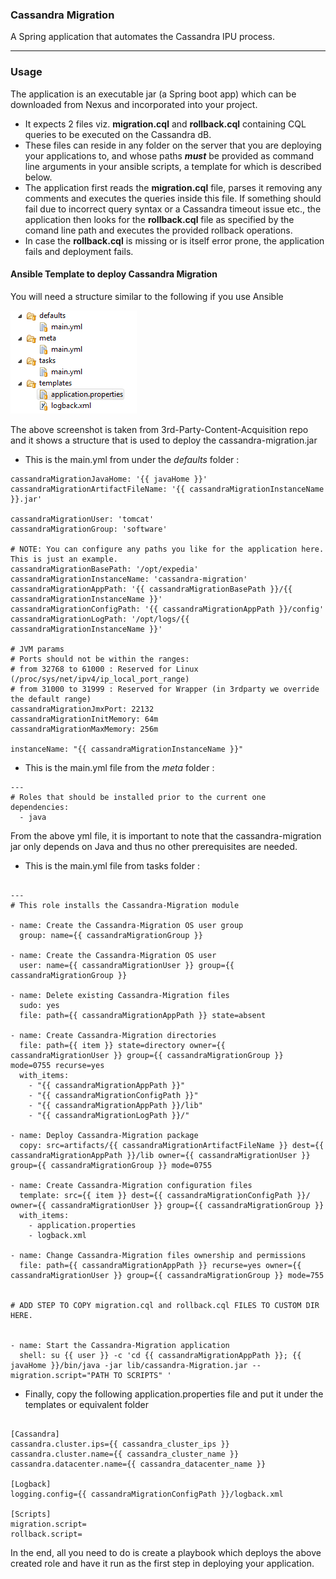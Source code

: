 ### Cassandra Migration

A Spring application that automates the Cassandra IPU process.
___

### Usage

The application is an executable jar (a Spring boot app) which can be downloaded from Nexus and incorporated into your project.

* It expects 2 files viz. <b>migration.cql</b> and <b>rollback.cql</b> containing CQL queries to be executed on the Cassandra dB.
* These files can reside in any folder on the server that you are deploying your applications to, and whose paths <b><i>must</i></b> be provided as command line arguments in your ansible   scripts, a template for which is described below.
* The application first reads the <b>migration.cql</b> file, parses it removing any comments and executes the queries inside this file. If something should fail due to incorrect query syntax or a Cassandra timeout issue etc., the application then looks for the <b>rollback.cql</b> file as specified by the comand line path and executes the provided rollback operations.
* In case the <b>rollback.cql</b> is missing or is itself error prone, the application fails and deployment fails.


#### Ansible Template to deploy Cassandra Migration

You will need a structure similar to the following if you use Ansible

![Ansible](/docs/ansible_structure.PNG? "Ansible structure")

The above screenshot is taken from 3rd-Party-Content-Acquisition repo and it shows a structure that is used to deploy the cassandra-migration.jar

* This is the main.yml from under the <i>defaults</i> folder :
 
```
cassandraMigrationJavaHome: '{{ javaHome }}'
cassandraMigrationArtifactFileName: '{{ cassandraMigrationInstanceName }}.jar'

cassandraMigrationUser: 'tomcat'
cassandraMigrationGroup: 'software'

# NOTE: You can configure any paths you like for the application here. This is just an example. 
cassandraMigrationBasePath: '/opt/expedia' 
cassandraMigrationInstanceName: 'cassandra-migration'
cassandraMigrationAppPath: '{{ cassandraMigrationBasePath }}/{{ cassandraMigrationInstanceName }}'
cassandraMigrationConfigPath: '{{ cassandraMigrationAppPath }}/config'
cassandraMigrationLogPath: '/opt/logs/{{ cassandraMigrationInstanceName }}'

# JVM params
# Ports should not be within the ranges:
# from 32768 to 61000 : Reserved for Linux (/proc/sys/net/ipv4/ip_local_port_range)
# from 31000 to 31999 : Reserved for Wrapper (in 3rdparty we override the default range)
cassandraMigrationJmxPort: 22132
cassandraMigrationInitMemory: 64m
cassandraMigrationMaxMemory: 256m

instanceName: "{{ cassandraMigrationInstanceName }}"

```

* This is the main.yml file from the <i>meta</i> folder :

```
---
# Roles that should be installed prior to the current one
dependencies:
  - java

```

From the above yml file, it is important to note that the cassandra-migration jar only depends on Java and thus no other prerequisites are needed.


* This is the main.yml file from tasks folder :

```

---
# This role installs the Cassandra-Migration module

- name: Create the Cassandra-Migration OS user group
  group: name={{ cassandraMigrationGroup }}

- name: Create the Cassandra-Migration OS user
  user: name={{ cassandraMigrationUser }} group={{ cassandraMigrationGroup }}

- name: Delete existing Cassandra-Migration files
  sudo: yes
  file: path={{ cassandraMigrationAppPath }} state=absent

- name: Create Cassandra-Migration directories
  file: path={{ item }} state=directory owner={{ cassandraMigrationUser }} group={{ cassandraMigrationGroup }} mode=0755 recurse=yes
  with_items:
    - "{{ cassandraMigrationAppPath }}"                   
    - "{{ cassandraMigrationConfigPath }}"
    - "{{ cassandraMigrationAppPath }}/lib"
    - "{{ cassandraMigrationLogPath }}/"    

- name: Deploy Cassandra-Migration package
  copy: src=artifacts/{{ cassandraMigrationArtifactFileName }} dest={{ cassandraMigrationAppPath }}/lib owner={{ cassandraMigrationUser }} group={{ cassandraMigrationGroup }} mode=0755

- name: Create Cassandra-Migration configuration files
  template: src={{ item }} dest={{ cassandraMigrationConfigPath }}/ owner={{ cassandraMigrationUser }} group={{ cassandraMigrationGroup }}
  with_items:
    - application.properties
    - logback.xml
    
- name: Change Cassandra-Migration files ownership and permissions
  file: path={{ cassandraMigrationAppPath }} recurse=yes owner={{ cassandraMigrationUser }} group={{ cassandraMigrationGroup }} mode=755


# ADD STEP TO COPY migration.cql and rollback.cql FILES TO CUSTOM DIR HERE.


- name: Start the Cassandra-Migration application
  shell: su {{ user }} -c 'cd {{ cassandraMigrationAppPath }}; {{ javaHome }}/bin/java -jar lib/cassandra-Migration.jar --migration.script="PATH TO SCRIPTS" '

```


* Finally, copy the following application.properties file and put it under the templates or equivalent folder

```

[Cassandra]
cassandra.cluster.ips={{ cassandra_cluster_ips }}
cassandra.cluster.name={{ cassandra_cluster_name }}
cassandra.datacenter.name={{ cassandra_datacenter_name }}

[Logback]
logging.config={{ cassandraMigrationConfigPath }}/logback.xml

[Scripts]
migration.script=
rollback.script=

```


In the end, all you need to do is create a playbook which deploys the above created role and have it run as the first step in deploying your application.

